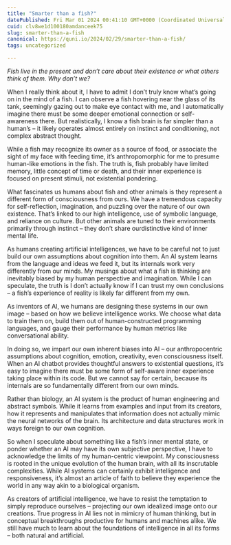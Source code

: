 ```yaml
---
title: "Smarter than a fish?"
datePublished: Fri Mar 01 2024 00:41:10 GMT+0000 (Coordinated Universal Time)
cuid: clv8we1d100180amdanceek75
slug: smarter-than-a-fish
canonical: https://quni.io/2024/02/29/smarter-than-a-fish/
tags: uncategorized

---
```


_Fish live in the present and don’t care about their existence or what others think of them. Why don’t we?_

When I really think about it, I have to admit I don’t truly know what’s going on in the mind of a fish. I can observe a fish hovering near the glass of its tank, seemingly gazing out to make eye contact with me, and I automatically imagine there must be some deeper emotional connection or self-awareness there. But realistically, I know a fish brain is far simpler than a human’s – it likely operates almost entirely on instinct and conditioning, not complex abstract thought.

While a fish may recognize its owner as a source of food, or associate the sight of my face with feeding time, it’s anthropomorphic for me to presume human-like emotions in the fish. The truth is, fish probably have limited memory, little concept of time or death, and their inner experience is focused on present stimuli, not existential pondering.

What fascinates us humans about fish and other animals is they represent a different form of consciousness from ours. We have a tremendous capacity for self-reflection, imagination, and puzzling over the nature of our own existence. That’s linked to our high intelligence, use of symbolic language, and reliance on culture. But other animals are tuned to their environments primarily through instinct – they don’t share ourdistinctive kind of inner mental life.

As humans creating artificial intelligences, we have to be careful not to just build our own assumptions about cognition into them. An AI system learns from the language and ideas we feed it, but its internals work very differently from our minds. My musings about what a fish is thinking are inevitably biased by my human perspective and imagination. While I can speculate, the truth is I don’t actually know if I can trust my own conclusions – a fish’s experience of reality is likely far different from my own.

As inventors of AI, we humans are designing these systems in our own image – based on how we believe intelligence works. We choose what data to train them on, build them out of human-constructed programming languages, and gauge their performance by human metrics like conversational ability.

In doing so, we impart our own inherent biases into AI – our anthropocentric assumptions about cognition, emotion, creativity, even consciousness itself. When an AI chatbot provides thoughtful answers to existential questions, it’s easy to imagine there must be some form of self-aware inner experience taking place within its code. But we cannot say for certain, because its internals are so fundamentally different from our own minds.

Rather than biology, an AI system is the product of human engineering and abstract symbols. While it learns from examples and input from its creators, how it represents and manipulates that information does not actually mimic the neural networks of the brain. Its architecture and data structures work in ways foreign to our own cognition.

So when I speculate about something like a fish’s inner mental state, or ponder whether an AI may have its own subjective perspective, I have to acknowledge the limits of my human-centric viewpoint. My consciousness is rooted in the unique evolution of the human brain, with all its inscrutable complexities. While AI systems can certainly exhibit intelligence and responsiveness, it’s almost an article of faith to believe they experience the world in any way akin to a biological organism.

As creators of artificial intelligence, we have to resist the temptation to simply reproduce ourselves – projecting our own idealized image onto our creations. True progress in AI lies not in mimicry of human thinking, but in conceptual breakthroughs productive for humans and machines alike. We still have much to learn about the foundations of intelligence in all its forms – both natural and artificial.